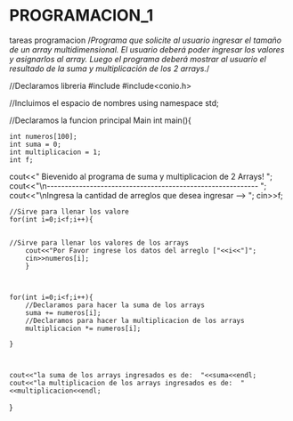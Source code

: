 # PROGRAMACION_1
tareas programacion 
/*Programa que solicite al usuario ingresar el tamaño de un array multidimensional. 
El usuario deberá poder ingresar los valores y asignarlos al array. 
Luego el programa deberá mostrar al usuario el resultado de la suma y multiplicación de los 2 arrays.*/

//Declaramos libreria
#include<iostream>
#include<conio.h>

//Incluimos el espacio de nombres
using namespace std;

//Declaramos la funcion principal Main
int main(){
	
	int numeros[100];
	int suma = 0;
	int multiplicacion = 1;
	int f;
	
cout<<" Bievenido al programa de suma y multiplicacion de 2 Arrays!  ";	
cout<<"\n-----------------------------------------------------------  ";	
cout<<"\nIngresa la cantidad de arreglos que desea ingresar -->  ";
cin>>f;
	
	//Sirve para llenar los valore
	for(int i=0;i<f;i++){	
	
	
	//Sirve para llenar los valores de los arrays
		cout<<"Por Favor ingrese los datos del arreglo ["<<i<<"]";
		cin>>numeros[i];
		}
	
	

	for(int i=0;i<f;i++){
		//Declaramos para hacer la suma de los arrays
		suma += numeros[i];
		//Declaramos para hacer la multiplicacion de los arrays
		multiplicacion *= numeros[i];
		
	}
	
	
	
	cout<<"la suma de los arrays ingresados es de:  "<<suma<<endl;
	cout<<"la multiplicacion de los arrays ingresados es de:  "<<multiplicacion<<endl;
}
